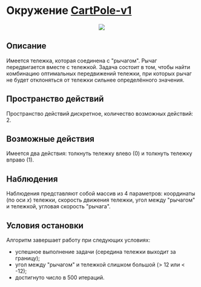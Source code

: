 # Окружение [CartPole-v1](https://www.gymlibrary.dev/environments/classic_control/cart_pole/)

<center>
  <img src='https://www.gymlibrary.dev/_images/cart_pole.gif'>
</center>

## Описание

Имеется тележка, которая соединена с "рычагом". Рычаг передвигается вместе с тележкой. Задача состоит в том, чтобы найти комбинацию оптимальных передвижений тележки, при которых рычаг не будет отклоняться от тележки сильнее определённого значения.

## Пространство действий

Пространство действий дискретное, количество возможных действий: 2.

## Возможные действия

Имеется два действия: толкнуть тележку влево (0) и толкнуть тележку вправо (1).

## Наблюдения

Наблюдения представляют собой массив из 4 параметров: координаты (по оси _x_) тележки, скорость движения тележки, угол между "рычагом" и тележкой, угловая скорость "рычага".

## Условия остановки

Алгоритм завершает работу при следующих условиях:

- успешное выполнение задачи (середина тележки выходит за границу);
- угол между "рычагом" и тележкой слишком большой (> 12 или < -12);
- достигнуто число в 500 итераций.
